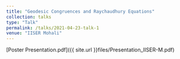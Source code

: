 ```yaml
---
title: "Geodesic Congruences and Raychaudhury Equations"
collection: talks
type: "Talk"
permalink: /talks/2021-04-23-talk-1
venue: "IISER Mohali"
---
```


[Poster Presentation.pdf]({{ site.url }}files/Presentation_IISER-M.pdf)
